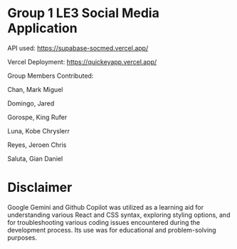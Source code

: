 # Group 1 LE3 Social Media Application

API used: https://supabase-socmed.vercel.app/

Vercel Deployment: https://quickeyapp.vercel.app/

Group Members Contributed:

Chan, Mark Miguel

Domingo, Jared

Gorospe, King Rufer

Luna, Kobe Chryslerr

Reyes, Jeroen Chris

Saluta, Gian Daniel


# Disclaimer

Google Gemini and Github Copilot was utilized as a learning aid for understanding various React and CSS syntax, exploring styling options, and for troubleshooting various coding issues encountered during the development process. Its use was for educational and problem-solving purposes.

